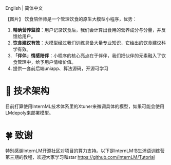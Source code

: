 English | 简体中文

【图片】
饮食陪伴师是一个管理饮食的原生大模型小程序，优势：
1. **精确营养监控**：用户记录饮食后，我们会计算出食用的营养成分与分量，并反馈给用户。
2. **饮食建议有效**：大模型经过我们训练具备大量专业知识，它给出的饮食建议科学有效。
3. **「伴伴」情感陪伴**：小程序的核心亮点在于伴伴，我们把伙伴的元素融入了饮食管理中，给予用户情绪价值。
4. 提供一套前后端uniapp、算法源码，开源可学习

# 🔗 技术架构
目前打算使用InternML技术体系里的Xtuner来微调具体的模型，如果可能会使用LMdepoly来部署模型。

# 🍀 致谢
特别感谢InternLM开源社区对项目的算力支持。以下是InternLM书生浦语训练营第三期的教程，欢迎大家学习和star
https://github.com/InternLM/Tutorial
